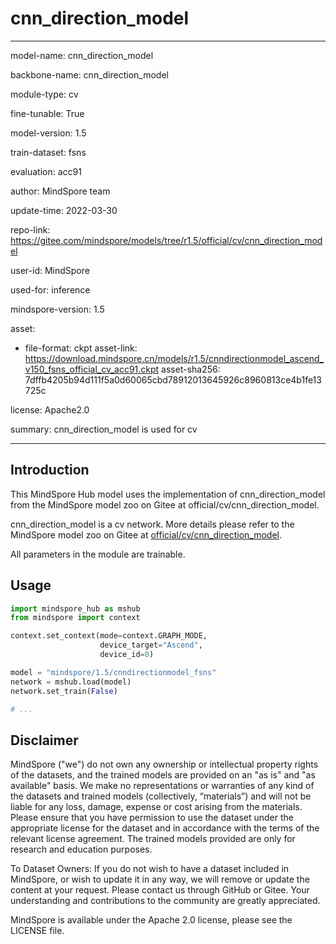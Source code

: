 # cnn_direction_model

---

model-name: cnn_direction_model

backbone-name: cnn_direction_model

module-type: cv

fine-tunable: True

model-version: 1.5

train-dataset: fsns

evaluation: acc91

author: MindSpore team

update-time: 2022-03-30

repo-link: <https://gitee.com/mindspore/models/tree/r1.5/official/cv/cnn_direction_model>

user-id: MindSpore

used-for: inference

mindspore-version: 1.5

asset:

-
    file-format: ckpt
    asset-link: <https://download.mindspore.cn/models/r1.5/cnndirectionmodel_ascend_v150_fsns_official_cv_acc91.ckpt>
    asset-sha256: 7dffb4205b94d111f5a0d60065cbd78912013645926c8960813ce4b1fe13725c

license: Apache2.0

summary: cnn_direction_model is used for cv

---

## Introduction

This MindSpore Hub model uses the implementation of cnn_direction_model from the MindSpore model zoo on Gitee at official/cv/cnn_direction_model.

cnn_direction_model is a cv network. More details please refer to the MindSpore model zoo on Gitee at [official/cv/cnn_direction_model](https://gitee.com/mindspore/models/blob/r1.5/official/cv/cnn_direction_model/README.md).

All parameters in the module are trainable.

## Usage

```python
import mindspore_hub as mshub
from mindspore import context

context.set_context(mode=context.GRAPH_MODE,
                    device_target="Ascend",
                    device_id=0)

model = "mindspore/1.5/cnndirectionmodel_fsns"
network = mshub.load(model)
network.set_train(False)

# ...
```

## Disclaimer

MindSpore ("we") do not own any ownership or intellectual property rights of the datasets, and the trained models are provided on an "as is" and "as available" basis. We make no representations or warranties of any kind of the datasets and trained models (collectively, “materials”) and will not be liable for any loss, damage, expense or cost arising from the materials. Please ensure that you have permission to use the dataset under the appropriate license for the dataset and in accordance with the terms of the relevant license agreement. The trained models provided are only for research and education purposes.

To Dataset Owners: If you do not wish to have a dataset included in MindSpore, or wish to update it in any way, we will remove or update the content at your request. Please contact us through GitHub or Gitee. Your understanding and contributions to the community are greatly appreciated.

MindSpore is available under the Apache 2.0 license, please see the LICENSE file.
